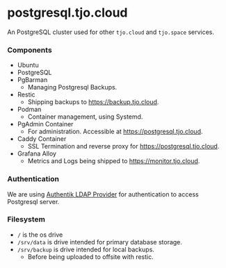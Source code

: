 # postgresql.tjo.cloud

An PostgreSQL cluster used for other `tjo.cloud` and `tjo.space` services.

### Components

- Ubuntu
- PostgreSQL
- PgBarman
  - Managing Postgresql Backups.
- Restic
  - Shipping backups to https://backup.tjo.cloud.
- Podman
  - Container management, using Systemd.
- PgAdmin Container
  - For administration. Accessible at https://postgresql.tjo.cloud.
- Caddy Container
  - SSL Termination and reverse proxy for https://postgresql.tjo.cloud.
- Grafana Alloy
  - Metrics and Logs being shipped to https://monitor.tjo.cloud.

### Authentication
We are using [Authentik LDAP Provider](https://docs.goauthentik.io/docs/add-secure-apps/providers/ldap/) for authentication to access Postgresql server.

### Filesystem

- `/` is the os drive
- `/srv/data` is drive intended for primary database storage.
- `/srv/backup` is drive intended for local backups.
  - Before being uploaded to offsite with restic.
